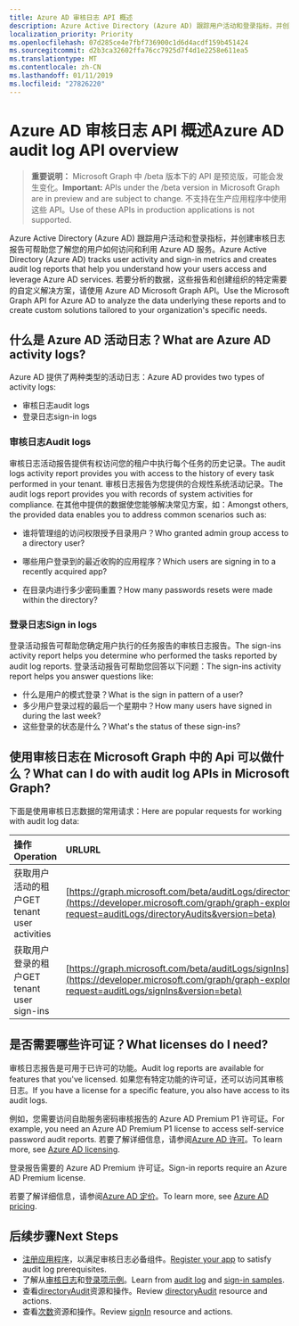 ```yaml
---
title: Azure AD 审核日志 API 概述
description: Azure Active Directory (Azure AD) 跟踪用户活动和登录指标，并创建审核日志报告可帮助您了解您的用户如何访问和利用 Azure AD 服务。 若要分析的数据，这些报告和创建组织的特定需要的自定义解决方案，请使用 Azure AD Microsoft Graph API。
localization_priority: Priority
ms.openlocfilehash: 07d285ce4e7fbf736900c1d6d4acdf159b451424
ms.sourcegitcommit: d2b3ca32602ffa76cc7925d7f4d1e2258e611ea5
ms.translationtype: MT
ms.contentlocale: zh-CN
ms.lasthandoff: 01/11/2019
ms.locfileid: "27826220"
---
```

# <a name="azure-ad-audit-log-api-overview"></a><span data-ttu-id="fd7e1-104">Azure AD 审核日志 API 概述</span><span class="sxs-lookup"><span data-stu-id="fd7e1-104">Azure AD audit log API overview</span></span>

> <span data-ttu-id="fd7e1-105">**重要说明：** Microsoft Graph 中 /beta 版本下的 API 是预览版，可能会发生变化。</span><span class="sxs-lookup"><span data-stu-id="fd7e1-105">**Important:** APIs under the /beta version in Microsoft Graph are in preview and are subject to change.</span></span> <span data-ttu-id="fd7e1-106">不支持在生产应用程序中使用这些 API。</span><span class="sxs-lookup"><span data-stu-id="fd7e1-106">Use of these APIs in production applications is not supported.</span></span>

<span data-ttu-id="fd7e1-107">Azure Active Directory (Azure AD) 跟踪用户活动和登录指标，并创建审核日志报告可帮助您了解您的用户如何访问和利用 Azure AD 服务。</span><span class="sxs-lookup"><span data-stu-id="fd7e1-107">Azure Active Directory (Azure AD) tracks user activity and sign-in metrics and creates audit log reports that help you understand how your users access and leverage Azure AD services.</span></span> <span data-ttu-id="fd7e1-108">若要分析的数据，这些报告和创建组织的特定需要的自定义解决方案，请使用 Azure AD Microsoft Graph API。</span><span class="sxs-lookup"><span data-stu-id="fd7e1-108">Use the Microsoft Graph API for Azure AD to analyze the data underlying these reports and to create custom solutions tailored to your organization's specific needs.</span></span>

## <a name="what-are-azure-ad-activity-logs"></a><span data-ttu-id="fd7e1-109">什么是 Azure AD 活动日志？</span><span class="sxs-lookup"><span data-stu-id="fd7e1-109">What are Azure AD activity logs?</span></span>

<span data-ttu-id="fd7e1-110">Azure AD 提供了两种类型的活动日志：</span><span class="sxs-lookup"><span data-stu-id="fd7e1-110">Azure AD provides two types of activity logs:</span></span>

- <span data-ttu-id="fd7e1-111">审核日志</span><span class="sxs-lookup"><span data-stu-id="fd7e1-111">audit logs</span></span> 
- <span data-ttu-id="fd7e1-112">登录日志</span><span class="sxs-lookup"><span data-stu-id="fd7e1-112">sign-in logs</span></span>

### <a name="audit-logs"></a><span data-ttu-id="fd7e1-113">审核日志</span><span class="sxs-lookup"><span data-stu-id="fd7e1-113">Audit logs</span></span>

<span data-ttu-id="fd7e1-114">审核日志活动报告提供有权访问您的租户中执行每个任务的历史记录。</span><span class="sxs-lookup"><span data-stu-id="fd7e1-114">The audit logs activity report provides you with access to the history of every task performed in your tenant.</span></span> <span data-ttu-id="fd7e1-115">审核日志报告为您提供的合规性系统活动记录。</span><span class="sxs-lookup"><span data-stu-id="fd7e1-115">The audit logs report provides you with records of system activities for compliance.</span></span> <span data-ttu-id="fd7e1-116">在其他中提供的数据使您能够解决常见方案，如：</span><span class="sxs-lookup"><span data-stu-id="fd7e1-116">Amongst others, the provided data enables you to address common scenarios such as:</span></span>

- <span data-ttu-id="fd7e1-117">谁将管理组的访问权限授予目录用户？</span><span class="sxs-lookup"><span data-stu-id="fd7e1-117">Who granted admin group access to a directory user?</span></span>

- <span data-ttu-id="fd7e1-118">哪些用户登录到的最近收购的应用程序？</span><span class="sxs-lookup"><span data-stu-id="fd7e1-118">Which users are signing in to a recently acquired app?</span></span>

- <span data-ttu-id="fd7e1-119">在目录内进行多少密码重置？</span><span class="sxs-lookup"><span data-stu-id="fd7e1-119">How many passwords resets were made within the directory?</span></span>

### <a name="sign-in-logs"></a><span data-ttu-id="fd7e1-120">登录日志</span><span class="sxs-lookup"><span data-stu-id="fd7e1-120">Sign in logs</span></span>

<span data-ttu-id="fd7e1-121">登录活动报告可帮助您确定用户执行的任务报告的审核日志报告。</span><span class="sxs-lookup"><span data-stu-id="fd7e1-121">The sign-ins activity report helps you determine who performed the tasks reported by audit log reports.</span></span> <span data-ttu-id="fd7e1-122">登录活动报告可帮助您回答以下问题：</span><span class="sxs-lookup"><span data-stu-id="fd7e1-122">The sign-ins activity report helps you answer questions like:</span></span>

- <span data-ttu-id="fd7e1-123">什么是用户的模式登录？</span><span class="sxs-lookup"><span data-stu-id="fd7e1-123">What is the sign in pattern of a user?</span></span>
- <span data-ttu-id="fd7e1-124">多少用户登录过程的最后一个星期中？</span><span class="sxs-lookup"><span data-stu-id="fd7e1-124">How many users have signed in during the last week?</span></span>
- <span data-ttu-id="fd7e1-125">这些登录的状态是什么？</span><span class="sxs-lookup"><span data-stu-id="fd7e1-125">What's the status of these sign-ins?</span></span>

## <a name="what-can-i-do-with-audit-log-apis-in-microsoft-graph"></a><span data-ttu-id="fd7e1-126">使用审核日志在 Microsoft Graph 中的 Api 可以做什么？</span><span class="sxs-lookup"><span data-stu-id="fd7e1-126">What can I do with audit log APIs in Microsoft Graph?</span></span>

<span data-ttu-id="fd7e1-127">下面是使用审核日志数据的常用请求：</span><span class="sxs-lookup"><span data-stu-id="fd7e1-127">Here are popular requests for working with audit log data:</span></span>

<span data-ttu-id="fd7e1-128">操作</span><span class="sxs-lookup"><span data-stu-id="fd7e1-128">Operation</span></span> | <span data-ttu-id="fd7e1-129">URL</span><span class="sxs-lookup"><span data-stu-id="fd7e1-129">URL</span></span>
:----------|:----
<span data-ttu-id="fd7e1-130">获取用户活动的租户</span><span class="sxs-lookup"><span data-stu-id="fd7e1-130">GET tenant user activities</span></span> | [https://graph.microsoft.com/beta/auditLogs/directoryAudits](https://developer.microsoft.com/graph/graph-explorer?request=auditLogs/directoryAudits&version=beta)
<span data-ttu-id="fd7e1-131">获取用户登录的租户</span><span class="sxs-lookup"><span data-stu-id="fd7e1-131">GET tenant user sign-ins</span></span> | [https://graph.microsoft.com/beta/auditLogs/signIns](https://developer.microsoft.com/graph/graph-explorer?request=auditLogs/signIns&version=beta)

## <a name="what-licenses-do-i-need"></a><span data-ttu-id="fd7e1-132">是否需要哪些许可证？</span><span class="sxs-lookup"><span data-stu-id="fd7e1-132">What licenses do I need?</span></span>

<span data-ttu-id="fd7e1-133">审核日志报告是可用于已许可的功能。</span><span class="sxs-lookup"><span data-stu-id="fd7e1-133">Audit log reports are available for features that you've licensed.</span></span>  <span data-ttu-id="fd7e1-134">如果您有特定功能的许可证，还可以访问其审核日志。</span><span class="sxs-lookup"><span data-stu-id="fd7e1-134">If you have a license for a specific feature, you also have access to its audit logs.</span></span>

<span data-ttu-id="fd7e1-135">例如，您需要访问自助服务密码审核报告的 Azure AD Premium P1 许可证。</span><span class="sxs-lookup"><span data-stu-id="fd7e1-135">For example, you need an Azure AD Premium P1 license to access self-service password audit reports.</span></span>  <span data-ttu-id="fd7e1-136">若要了解详细信息，请参阅[Azure AD 许可](https://azure.microsoft.com/pricing/details/active-directory/)。</span><span class="sxs-lookup"><span data-stu-id="fd7e1-136">To learn more, see [Azure AD licensing](https://azure.microsoft.com/pricing/details/active-directory/).</span></span>

<span data-ttu-id="fd7e1-137">登录报告需要的 Azure AD Premium 许可证。</span><span class="sxs-lookup"><span data-stu-id="fd7e1-137">Sign-in reports require an Azure AD Premium license.</span></span>

<span data-ttu-id="fd7e1-138">若要了解详细信息，请参阅[Azure AD 定价](https://azure.microsoft.com/pricing/details/active-directory/)。</span><span class="sxs-lookup"><span data-stu-id="fd7e1-138">To learn more, see [Azure AD pricing](https://azure.microsoft.com/pricing/details/active-directory/).</span></span>

## <a name="next-steps"></a><span data-ttu-id="fd7e1-139">后续步骤</span><span class="sxs-lookup"><span data-stu-id="fd7e1-139">Next Steps</span></span>

- <span data-ttu-id="fd7e1-140">[注册应用程序](https://docs.microsoft.com/azure/active-directory/active-directory-reporting-api-prerequisites-azure-portal)，以满足审核日志必备组件。</span><span class="sxs-lookup"><span data-stu-id="fd7e1-140">[Register your app](https://docs.microsoft.com/azure/active-directory/active-directory-reporting-api-prerequisites-azure-portal) to satisfy audit log prerequisites.</span></span> 
- <span data-ttu-id="fd7e1-141">了解从[审核日志](https://docs.microsoft.com/azure/active-directory/active-directory-reporting-api-audit-samples)和[登录项示例](https://docs.microsoft.com/azure/active-directory/active-directory-reporting-api-sign-in-activity-samples)。</span><span class="sxs-lookup"><span data-stu-id="fd7e1-141">Learn from [audit log](https://docs.microsoft.com/azure/active-directory/active-directory-reporting-api-audit-samples) and [sign-in samples](https://docs.microsoft.com/azure/active-directory/active-directory-reporting-api-sign-in-activity-samples).</span></span>  
- <span data-ttu-id="fd7e1-142">查看[directoryAudit](directoryaudit.md)资源和操作。</span><span class="sxs-lookup"><span data-stu-id="fd7e1-142">Review [directoryAudit](directoryaudit.md) resource and actions.</span></span>
- <span data-ttu-id="fd7e1-143">查看[次数](signin.md)资源和操作。</span><span class="sxs-lookup"><span data-stu-id="fd7e1-143">Review [signIn](signin.md) resource and actions.</span></span> 
